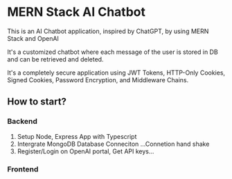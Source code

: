 # MERN Stack AI Chatbot

This is an AI Chatbot application, inspired by ChatGPT, by using MERN Stack and OpenAI

It's a customized chatbot where each message of the user is stored in DB and can be retrieved and deleted.

It's a completely secure application using JWT Tokens, HTTP-Only Cookies, Signed Cookies, Password Encryption, and Middleware Chains.

## How to start?

### Backend

1. Setup Node, Express App with Typescript
2. Intergrate MongoDB Database Conneciton ...Connetion hand shake
3. Register/Login on OpenAI portal, Get API keys...

### Frontend
